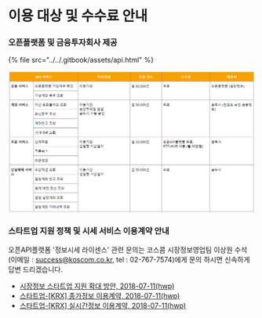 # 이용 대상 및 수수료 안내

### 오픈플랫폼 및 금융투자회사 제공

{% file src="../../.gitbook/assets/api.html" %}

![](<../../.gitbook/assets/image (66).png>)

### **스타트업 지원 정책 및 시세 서비스 이용계약 안내**

오픈API플랫폼 '정보시세 라이센스' 관련 문의는 코스콤 시장정보영업팀 이상원 수석 (이메일 : [success@koscom.co.kr](mailto:success@koscom.co.kr), tel : 02-767-7574)에게 문의 하시면 신속하게 답변 드리겠습니다.

* &#x20;[시장정보 스타트업 지원 확대 방안, 2018-07-11(hwp)](https://developers.koscom.co.kr/resources/documentation/Support\_Startup\_Plan-Market\_Information\_180702.hwp)
* &#x20;[스타트업-\[KRX\] 종가정보 이용계약, 2018-07-11(hwp)](https://developers.koscom.co.kr/resources/documentation/Contract\_Startup\_\[KRX]ClosingPrice.hwp)
* &#x20;[스타트업-\[KRX\] 실시간정보 이용계약, 2018-07-11(hwp)](https://developers.koscom.co.kr/resources/documentation/Contract\_Startup\_\[KRX]RealTime.hwp)
